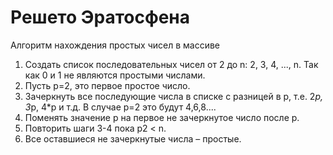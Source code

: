 # Решето Эратосфена #

Алгоритм нахождения простых чисел в массиве

1. Создать список последовательных чисел от 2 до n: 2, 3, 4, ..., n. Так как 0 и 1 не являются простыми числами.
2. Пусть p=2, это первое простое число.
3. Зачеркнуть все последующие числа в списке с разницей в p, т.е. 2*p, 3*p, 4*p и т.д. В случае p=2 это будут 4,6,8....
4. Поменять значение p на первое не зачеркнутое число после p.
5. Повторить шаги 3-4 пока p2 < n.
6. Все оставшиеся не зачеркнутые числа – простые.
